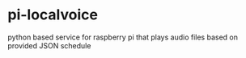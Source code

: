 pi-localvoice
=============

python based service for raspberry pi that plays audio files based on provided JSON schedule
